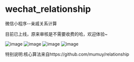 # wechat_relationship
微信小程序--亲戚关系计算

目前已上线，原来审核是不需要收费的哈，欢迎体验~

![image](https://github.com/Danielpengsh/wechat_relationship/blob/master/images/1.png)
![image](https://github.com/Danielpengsh/wechat_relationship/blob/master/images/2.png)
![image](https://github.com/Danielpengsh/wechat_relationship/blob/master/images/3.png)
![image](https://github.com/Danielpengsh/wechat_relationship/blob/123719831959f6318edafa4f1b23d3a00fd553ff/images/%E5%B0%8F%E7%A8%8B%E5%BA%8F%E7%A0%81.jpg)

特别说明:核心算法来自https://github.com/mumuy/relationship
